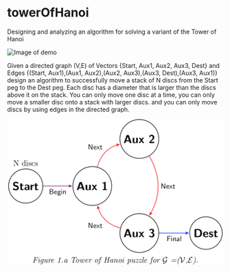 # towerOfHanoi
Designing and analyzing an algorithm for solving a variant of the Tower of Hanoi

![Image of demo](https://media.giphy.com/media/h4lJZVGFDnWW0W6WJu/giphy.gif)

Given a directed graph (V,E) of Vectors {Start, Aux1, Aux2, Aux3, Dest} and Edges {(Start, Aux1),(Aux1, Aux2),(Aux2, Aux3),(Aux3, Dest),(Aux3, Aux1)} design an algorithm to successfully move a stack of N discs from the Start peg to the Dest peg. Each disc has a diameter that is larger than the discs above it on the stack. You can only move one disc at a time, you can only move a smaller disc onto a stack with larger discs. and you can only move discs by using edges in the directed graph. 

![Image of graph](https://github.com/cflores713/towerOfHanoi/blob/master/graph.png)
